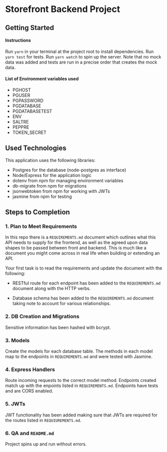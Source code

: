 # Storefront Backend Project

## Getting Started
#### Instructions
Run `yarn` in your terminal at the project root to install dependencies. Run `yarn test` for tests.
Run `yarn watch` to spin up the server.
Note that no mock data was added and tests are run in a precise order that creates the mock data.

#### List of Environment variables used
- PGHOST
- PGUSER
- PGPASSWORD
- PGDATABASE
- PGDATABASETEST
- ENV
- SALTRE
- PEPPRE
- TOKEN_SECRET

## Used Technologies
This application uses the following libraries:
- Postgres for the database (node-postgres as interface)
- Node/Express for the application logic
- dotenv from npm for managing environment variables
- db-migrate from npm for migrations
- jsonwebtoken from npm for working with JWTs
- jasmine from npm for testing

## Steps to Completion

### 1. Plan to Meet Requirements

In this repo there is a `REQUIREMENTS.md` document which outlines what this API needs to supply for the frontend, as well as the agreed upon data shapes to be passed between front and backend. This is much like a document you might come across in real life when building or extending an API. 

Your first task is to read the requirements and update the document with the following:
- RESTful route for each endpoint has been added to the `REQUIREMENTS.md` document along with the HTTP verbs.

- Database schema has been added to the `REQUIREMENTS.md` document taking note to account for various relationships.

### 2.  DB Creation and Migrations
Sensitive information has been hashed with bcrypt.

### 3. Models
Create the models for each database table. The methods in each model map to the endpoints in `REQUIREMENTS.md` and were tested with Jasmine.

### 4. Express Handlers
Route incoming requests to the correct model method. Endpoints created match up with the enpoints listed in `REQUIREMENTS.md`. Endpoints have tests and are CORS enabled. 

### 5. JWTs
JWT functionality has been added making sure that JWTs are required for the routes listed in `REQUIUREMENTS.md`.

### 6. QA and `README.md`

Project spins up and run without errors.
